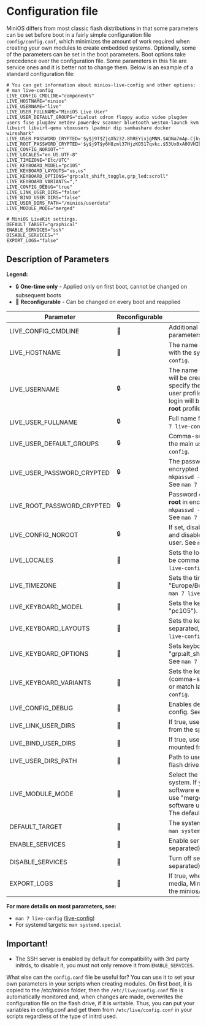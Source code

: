 # Configuration file

MiniOS differs from most classic flash distributions in that some parameters can be set before boot in a fairly simple configuration file `config/config.conf`, which minimizes the amount of work required when creating your own modules to create embedded systems. Optionally, some of the parameters can be set in the boot parameters. Boot options take precedence over the configuration file. Some parameters in this file are service ones and it is better not to change them. Below is an example of a standard configuration file:

```
# You can get information about minios-live-config and other options:
# man live-config
LIVE_CONFIG_CMDLINE="components"
LIVE_HOSTNAME="minios"
LIVE_USERNAME="live"
LIVE_USER_FULLNAME="MiniOS Live User"
LIVE_USER_DEFAULT_GROUPS="dialout cdrom floppy audio video plugdev users fuse plugdev netdev powerdev scanner bluetooth weston-launch kvm libvirt libvirt-qemu vboxusers lpadmin dip sambashare docker wireshark"
LIVE_USER_PASSWORD_CRYPTED='$y$j9T$ZjqXh232.8hREYixjgMNN.$ADNa7mAp.Cjky5HgjG7JioH3SxnzPLljAC0fVxPsYr6'
LIVE_ROOT_PASSWORD_CRYPTED='$y$j9T$y6H8zml37HjzKO517qvkc.$53Ux0xA0OVHIELjgf91mMd8nr1DM.E3PSI.StCEnn4.'
LIVE_CONFIG_NOROOT=""
LIVE_LOCALES="en_US.UTF-8"
LIVE_TIMEZONE="Etc/UTC"
LIVE_KEYBOARD_MODEL="pc105"
LIVE_KEYBOARD_LAYOUTS="us,us"
LIVE_KEYBOARD_OPTIONS="grp:alt_shift_toggle,grp_led:scroll"
LIVE_KEYBOARD_VARIANTS=","
LIVE_CONFIG_DEBUG="true"
LIVE_LINK_USER_DIRS="false"
LIVE_BIND_USER_DIRS="false"
LIVE_USER_DIRS_PATH="/minios/userdata"
LIVE_MODULE_MODE="merged"

# MiniOS LiveKit settings.
DEFAULT_TARGET="graphical"
ENABLE_SERVICES="ssh"
DISABLE_SERVICES=""
EXPORT_LOGS="false"
```


## Description of Parameters

**Legend:**
- 🔒 **One-time only** - Applied only on first boot, cannot be changed on subsequent boots  
- 🔄 **Reconfigurable** - Can be changed on every boot and reapplied

| Parameter | Reconfigurable | Meaning | Example |
| --------- | -------------- | ------- | ------- |
| LIVE_CONFIG_CMDLINE | 🔄 | Additional live-config boot parameters. See `man 7 live-config`. | LIVE_CONFIG_CMDLINE="components" |
| LIVE_HOSTNAME | 🔄 | The name of the node associated with the system. See `man 7 live-config`. | LIVE_HOSTNAME="minios" |
| LIVE_USERNAME | 🔒 | The name of the user whose profile will be created on first boot. If you specify the username <strong>root</strong>, then no user profile will be created, and login will be performed using the <strong>root</strong> profile. See `man 7 live-config`. | LIVE_USERNAME="live" |
| LIVE_USER_FULLNAME | 🔒 | Full name for the main user. See `man 7 live-config`. | LIVE_USER_FULLNAME="MiniOS Live User" |
| LIVE_USER_DEFAULT_GROUPS | 🔒 | Comma-separated list of groups for the main user. See `man 7 live-config`. | LIVE_USER_DEFAULT_GROUPS="dialout,cdrom,floppy..." |
| LIVE_USER_PASSWORD_CRYPTED | 🔒 | The password of a main user in encrypted form (hash). Use `mkpasswd -m yescrypt` to generate. See `man 7 live-config`. | LIVE_USER_PASSWORD_CRYPTED='$y$j9T$...' |
| LIVE_ROOT_PASSWORD_CRYPTED | 🔒 | Password of the privileged user **root** in encrypted form (hash). Use `mkpasswd -m yescrypt` to generate. See `man 7 live-config`. | LIVE_ROOT_PASSWORD_CRYPTED='$y$j9T$...' |
| LIVE_CONFIG_NOROOT | 🔒 | If set, disables root account login and disables sudo/policykit for the user. See `man 7 live-config`. | LIVE_CONFIG_NOROOT="" |
| LIVE_LOCALES | 🔄 | Sets the locale. Multiple values can be comma-separated. See `man 7 live-config`. | LIVE_LOCALES="en_US.UTF-8" |
| LIVE_TIMEZONE | 🔄 | Sets the timezone (e.g. "Europe/Berlin", "Etc/UTC"). See `man 7 live-config`. | LIVE_TIMEZONE="Etc/UTC" |
| LIVE_KEYBOARD_MODEL | 🔄 | Sets the keyboard model (e.g. "pc105"). See `man 7 live-config`. | LIVE_KEYBOARD_MODEL="pc105" |
| LIVE_KEYBOARD_LAYOUTS | 🔄 | Sets the keyboard layouts (comma-separated, e.g. "us,de"). See `man 7 live-config`. | LIVE_KEYBOARD_LAYOUTS="us,de" |
| LIVE_KEYBOARD_OPTIONS | 🔄 | Sets keyboard options (e.g. "grp:alt_shift_toggle,grp_led:scroll"). See `man 7 live-config`. | LIVE_KEYBOARD_OPTIONS="grp:alt_shift_toggle,grp_led:scroll" |
| LIVE_KEYBOARD_VARIANTS | 🔄 | Sets the keyboard variants (comma-separated, can be empty or match layouts). See `man 7 live-config`. | LIVE_KEYBOARD_VARIANTS="," |
| LIVE_CONFIG_DEBUG | 🔄 | Enables debug output for live-config. See `man 7 live-config`. | LIVE_CONFIG_DEBUG="true" |
| LIVE_LINK_USER_DIRS | 🔄 | If true, user directories will be linked from the specified path. | LIVE_LINK_USER_DIRS="false" |
| LIVE_BIND_USER_DIRS | 🔄 | If true, user directories will be bind-mounted from the specified path. | LIVE_BIND_USER_DIRS="false" |
| LIVE_USER_DIRS_PATH | 🔄 | Path to user data directories on the flash drive. | LIVE_USER_DIRS_PATH="/minios/userdata" |
| LIVE_MODULE_MODE | 🔄 | Select the operating mode of the system. If you plan to install software exclusively by modules, use "merged". If you want to install software using apt, use "simple". The default is "merged". | LIVE_MODULE_MODE="merged" |
| DEFAULT_TARGET | 🔄 | The systemd target to boot into. See `man systemd.special`. | DEFAULT_TARGET="graphical" |
| ENABLE_SERVICES | 🔄 | Enable services on boot (comma-separated). | ENABLE_SERVICES="ssh" |
| DISABLE_SERVICES | 🔄 | Turn off services on boot (comma-separated). | DISABLE_SERVICES="" |
| EXPORT_LOGS | 🔄 | If true, when booting from a writable media, MiniOS logs are copied to the minios/logs folder during boot. | EXPORT_LOGS="false" |


**For more details on most parameters, see:**  
- `man 7 live-config` ([live-config](live-config.md))
- For systemd targets: `man systemd.special`

## Important!

* The SSH server is enabled by default for compatibility with 3rd party initrds, to disable it, you must not only remove it from `ENABLE_SERVICES`.

What else can the `config.conf` file be useful for? You can use it to set your own parameters in your scripts when creating modules. On first boot, it is copied to the /etc/minios folder, then the `/etc/live/config.conf` file is automatically monitored and, when changes are made, overwrites the configuration file on the flash drive, if it is writable. Thus, you can put your variables in config.conf and get them from `/etc/live/config.conf` in your scripts regardless of the type of initrd used.